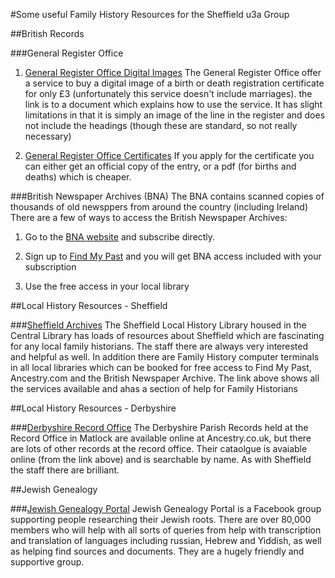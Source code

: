 #Some useful Family History Resources for the Sheffield u3a Group

##British Records

###General Register Office

1. [General Register Office Digital Images](https://www.gro.gov.uk/gro/content/certificates/images/CGOVPublicBeta.pdf)
The General Register Office offer a service to buy a digital image of a birth or death registration certificate for only £3 (unfortunately this service doesn't include marriages). the link is to a document which explains how to use the service. It has slight limitations in that it is simply an image of the line in the register and does not include the headings (though these are standard, so not really necessary)

2. [General Register Office Certificates](https://www.gro.gov.uk/gro/content/certificates/login.asp)
If you apply for the certificate you can either get an official copy of the entry, or a pdf (for births and deaths) which is cheaper.

###British Newspaper Archives (BNA)
The BNA contains scanned copies of thousands of old newsppers from around the country (including Ireland)
There are a few of ways to access the British Newspaper Archives:

1. Go to the [BNA website](https://www.britishnewspaperarchive.co.uk/) and subscribe directly.

2. Sign up to [Find My Past](https://www.findmypast.co.uk/) and you will get BNA access included with your subscription

3. Use the free access in your local library

##Local History Resources - Sheffield

###[Sheffield Archives](https://www.sheffield.gov.uk/libraries-archives/access-archives-local-studies-library)
The Sheffield Local History Library housed in the Central Library has loads of resources about Sheffield which are fascinating for any local family historians. The staff there are always very interested and helpful as well.
In addition there are Family History computer terminals in all local libraries which can be booked for free access to Find My Past, Ancestry.com and the British Newspaper Archive.
The link above shows all the services available and ahas a section of help for Family Historians

##Local History Resources - Derbyshire

###[Derbyshire Record Office](https://www.derbyshire.gov.uk/leisure/record-office/derbyshire-record-office.aspx)
The Derbyshire Parish Records held at the Record Office in Matlock are available online at Ancestry.co.uk, but there are lots of other records at the record office. Their cataolgue is avaiable online (from the link above) and is searchable by name.
As with Sheffield the staff there are brilliant.


##Jewish Genealogy

###[Jewish Genealogy Portal](https://www.facebook.com/groups/JewishGenealogyPortal)
Jewish Genealogy Portal is a Facebook group supporting people researching their Jewish roots. There are over 80,000 members who will help with all sorts of queries from help with transcription and translation of languages including russian, Hebrew and Yiddish, as well as helping find sources and documents. They are a hugely friendly and supportive group.


